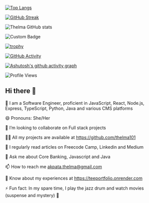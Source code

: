 [![Top Langs](https://github-readme-stats.vercel.app/api/top-langs/?username=your-username&layout=compact&theme=radical)](https://github.com/anuraghazra/github-readme-stats)

[![GitHub Streak](https://github-readme-streak-stats.herokuapp.com/?user=Thelma101)](https://git.io/streak-stats)

![Thelma GitHub stats](https://github-readme-stats.vercel.app/api?username=Thelma101&show_icons=true&hide_border=true%29)

![Custom Badge](https://img.shields.io/badge/Custom-Badge-blue)

[![trophy](https://github-profile-trophy.vercel.app/?username=your-username&theme=onedark)](https://github.com/ryo-ma/github-profile-trophy)

[![GitHub Activity](https://activity-graph.herokuapp.com/graph?username=your-username&theme=github)](https://github.com/ashutosh00710/github-readme-activity-graph)


[![Ashutosh's github activity graph](https://github-readme-activity-graph.cyclic.app/graph?username=Thelma101&theme=react-dark)](https://github.com/ashutosh00710/github-readme-activity-graph)

![Profile Views](https://komarev.com/ghpvc/?username=Thelma101&color=blue)




## Hi there 👋


🥰 I am a Software Engineer, proficient in JavaScript, React, Node.js, Express, TypeScript, Python, Java and various CMS platforms

😄 Pronouns: She/Her

👯 I’m looking to collaborate on Full stack projects

👨‍💻 All my projects are available at https://github.com/thelma101

📝 I regularly read articles on Freecode Camp, Linkedin and Medium

💬 Ask me about Core Banking, Javascript and Java

📫 How to reach me akpata.thelma@gmail.com

📄 Know about my experiences at https://teeportfolio.onrender.com

⚡ Fun fact: In my spare time, I play the jazz drum and watch movies (suspense and mystery) 🌱
